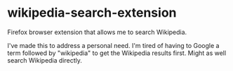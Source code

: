 # wikipedia-search-extension
Firefox browser extension that allows me to search Wikipedia.

I've made this to address a personal need. I'm tired of having to Google a term followed by "wikipedia" to get the Wikipedia results first. Might as well search Wikipedia directly.
